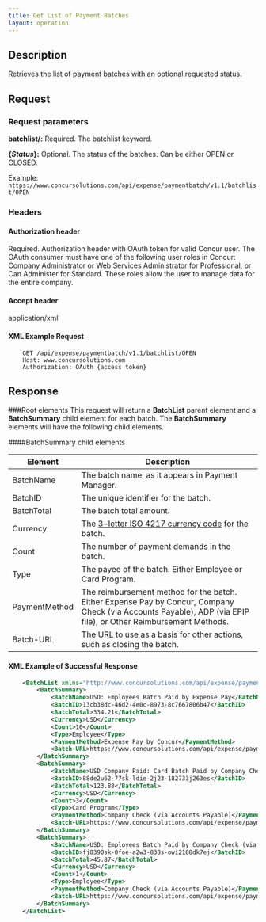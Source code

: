 ```yaml
---
title: Get List of Payment Batches
layout: operation
---
```




## Description
Retrieves the list of payment batches with an optional requested status. 

##  Request

### Request parameters

**batchlist/:** Required. The batchlist keyword.

**{_Status_}:** Optional. The status of the batches. Can be either OPEN or CLOSED.

Example:  
`https://www.concursolutions.com/api/expense/paymentbatch/v1.1/batchlist/OPEN `

### Headers

#### Authorization header

Required. Authorization header with OAuth token for valid Concur user. The OAuth consumer must have one of the following user roles in Concur: Company Administrator or Web Services Administrator for Professional, or Can Administer for Standard. These roles allow the user to manage data for the entire company.

#### Accept header
application/xml

####  XML Example Request

```
    GET /api/expense/paymentbatch/v1.1/batchlist/OPEN
    Host: www.concursolutions.com
    Authorization: OAuth {access token}
```    

##  Response

###Root elements
This request will return a **BatchList** parent element and a **BatchSummary** child element for each batch. The **BatchSummary** elements will have the following child elements. 

####BatchSummary child elements

Element | Description
--- | ---
BatchName |  The batch name, as it appears in Payment Manager.
BatchID |  The unique identifier for the batch.
BatchTotal |  The batch total amount.
Currency |  The [3-letter ISO 4217 currency code][2] for the batch.
Count |  The number of payment demands in the batch.
Type |  The payee of the batch. Either Employee or Card Program. 
PaymentMethod |  The reimbursement method for the batch. Either Expense Pay by Concur, Company Check (via Accounts Payable), ADP (via EPIP file), or Other Reimbursement Methods.
Batch-URL |  The URL to use as a basis for other actions, such as closing the batch. 

####  XML Example of Successful Response

```xml
    <BatchList xmlns="http://www.concursolutions.com/api/expense/paymentbatch/2011/11">
        <BatchSummary>
            <BatchName>USD: Employees Batch Paid by Expense Pay</BatchName>
            <BatchID>13cb38dc-46d2-4e0c-8973-8c7667806b47</BatchID>
            <BatchTotal>334.21</BatchTotal>
            <Currency>USD</Currency>
            <Count>10</Count>
            <Type>Employee</Type>
            <PaymentMethod>Expense Pay by Concur</PaymentMethod>
            <Batch-URL>https://www.concursolutions.com/api/expense/paymentbatch/v1.1/batch/12345678901234567890</Batch-URL>
        </BatchSummary>
        <BatchSummary>
            <BatchName>USD Company Paid: Card Batch Paid by Company Check (via Accounts Payable)</BatchName>
            <BatchID>88de2u62-77sk-ldie-2j23-182733j263es</BatchID>
            <BatchTotal>123.88</BatchTotal>
            <Currency>USD</Currency>
            <Count>3</Count>
            <Type>Card Program</Type>
            <PaymentMethod>Company Check (via Accounts Payable)</PaymentMethod>
            <Batch-URL>https://www.concursolutions.com/api/expense/paymentbatch/v1.1/batch/7786363756383463637</Batch-URL>
        </BatchSummary>
        <BatchSummary>
            <BatchName>USD: Employees Batch Paid by Company Check (via Accounts Payable)</BatchName>
            <BatchID>fj8390sk-0foe-a2w3-838s-owi2188dk7ej</BatchID>
            <BatchTotal>45.87</BatchTotal>
            <Currency>USD</Currency>
            <Count>1</Count>
            <Type>Employee</Type>
            <PaymentMethod>Company Check (via Accounts Payable)</PaymentMethod>
            <Batch-URL>https://www.concursolutions.com/api/expense/paymentbatch/v1.1/batch/8873837365536353637</Batch-URL>
        </BatchSummary>
    </BatchList>
```
  


[1]: https://developer.concur.com/reference/http-codes
[2]: http://en.wikipedia.org/wiki/ISO_4217
